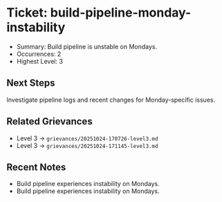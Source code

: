 # Ticket: build-pipeline-monday-instability

- Summary: Build pipeline is unstable on Mondays.
- Occurrences: 2
- Highest Level: 3

## Next Steps
Investigate pipeline logs and recent changes for Monday-specific issues.

## Related Grievances
- Level 3 → `grievances/20251024-170726-level3.md`
- Level 3 → `grievances/20251024-171145-level3.md`

## Recent Notes
- Build pipeline experiences instability on Mondays.
- Build pipeline experiences instability on Mondays.

